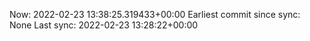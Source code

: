 Now: 2022-02-23 13:38:25.319433+00:00 Earliest commit since sync: None Last sync: 2022-02-23 13:28:22+00:00
